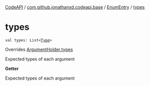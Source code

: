 [CodeAPI](../../index.md) / [com.github.jonathanxd.codeapi.base](../index.md) / [EnumEntry](index.md) / [types](.)

# types

`val types: List<`[`Type`](http://docs.oracle.com/javase/6/docs/api/java/lang/reflect/Type.html)`>`

Overrides [ArgumentHolder.types](../-argument-holder/types.md)

Expected types of each argument

**Getter**

Expected types of each argument

